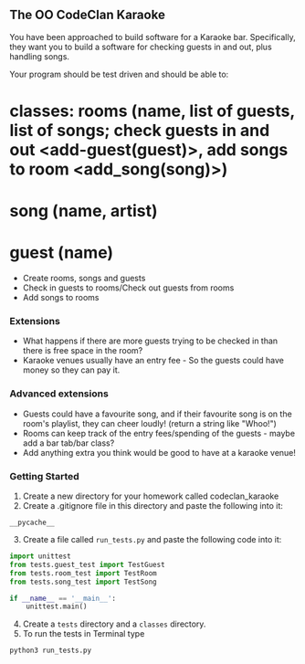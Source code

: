 ## The OO CodeClan Karaoke

You have been approached to build software for a Karaoke bar. Specifically, they want you to build a software for checking guests in and out, plus handling songs.

Your program should be test driven and should be able to:

# classes: rooms (name, list of guests, list of songs; check guests in and out <add-guest(guest)>, add songs to room <add_song(song)>)
# song (name, artist)
# guest (name)
- Create rooms, songs and guests
- Check in guests to rooms/Check out guests from rooms
- Add songs to rooms

### Extensions

- What happens if there are more guests trying to be checked in than there is free space in the room?
- Karaoke venues usually have an entry fee - So the guests could have money so they can pay it.


### Advanced extensions

- Guests could have a favourite song, and if their favourite song is on the room's playlist, they can cheer loudly! (return a string like "Whoo!")
- Rooms can keep track of the entry fees/spending of the guests - maybe add a bar tab/bar class?
- Add anything extra you think would be good to have at a karaoke venue!


### Getting Started

1. Create a new directory for your homework called codeclan_karaoke
2. Create a .gitignore file in this directory and paste the following into it:

```
__pycache__
```

3. Create a file called ``` run_tests.py ``` and paste the following code into it:

```python
import unittest
from tests.guest_test import TestGuest
from tests.room_test import TestRoom
from tests.song_test import TestSong

if __name__ == '__main__':
    unittest.main()
```

4. Create a ``` tests ``` directory and a ``` classes ``` directory.
5. To run the tests in Terminal type

```bash 
python3 run_tests.py
```
